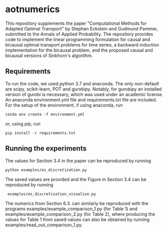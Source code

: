 # aotnumerics

This repository supplements the paper "Computational Methods for Adapted Optimal Transport" by Stephan Eckstein and Gudmund Pammer, submitted to the Annals of Applied Probability. The repository provides code to implement the linear programming formulation for causal and bicausal optimal transport problems for time series, a backward induction implementation for the bicausal problem, and the proposed causal and bicausal versions of Sinkhorn's algorithm.

## Requirements

To run the code, we used python 3.7 and anaconda. The only non-default are scipy, scikit-learn, POT and gurobipy. Notably, for gurobipy an installed version of gurobi is necessary, which was used under an academic license.
An anaconda environment.yml file and requirements.txt file are included.
For the setup of the environment, if using anaconda, run


```setup
conda env create -f environment.yml
```

or, using pip, run

```setup
pip install -r requirements.txt
```

## Running the experiments
The values for Section 3.4 in the paper can be reproduced by running

```optimization1
python examples/ex_discretization.py
```

The saved values are provided and the Figure in Section 3.4 can be reproduced by running

```optimization1
 examples/ex_discretization_visualize.py
```

The numerics from Section 6.3. can similarly be reproduced with the programs examples/example_comparison_1.py (for Table 1) and examples/example_comparison_2.py (for Table 2), where producing the values for Table 1 from saved values can also be obtained by running examples/read_out_comparison_1.py.

